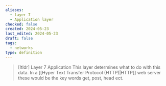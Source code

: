 ```yaml
---
aliases:
  - layer 7
  - Application layer
checked: false
created: 2024-05-23
last_edited: 2024-05-23
draft: false
tags:
  - networks
type: definition
---
```

>[!tldr] Layer 7 Application
>This layer determines what to do with this data. In a [[Hyper Text Transfer Protocol (HTTP)|HTTP]] web server these would be the key words get, post, head ect.